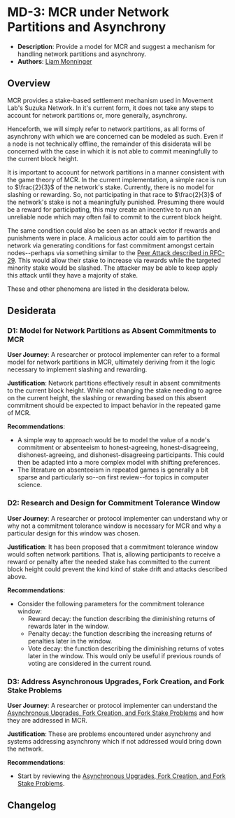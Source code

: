 # MD-3: MCR under Network Partitions and Asynchrony
- **Description**: Provide a model for MCR and suggest a mechanism for handling network partitions and asynchrony.
- **Authors**: [Liam Monninger](mailto:liam@movementlabs.xyz)


## Overview
MCR provides a stake-based settlement mechanism used in Movement Lab's Suzuka Network. In it's current form, it does not take any steps to account for network partitions or, more generally, asynchrony.

Henceforth, we will simply refer to network partitions, as all forms of asynchrony with which we are concerned can be modeled as such. Even if a node is not technically offline, the remainder of this disiderata will be concerned with the case in which it is not able to commit meaningfully to the current block height.

It is important to account for network partitions in a manner consistent with the game theory of MCR. In the current implementation, a simple race is run to $\frac{2}{3}$ of the network's stake. Currently, there is no model for slashing or rewarding. So, not participating in that race to $\frac{2}{3}$ of the network's stake is not a meaningfully punished. Presuming there would be a reward for participating, this may create an incentive to run an unreliable node which may often fail to commit to the current block height.

The same condition could also be seen as an attack vector if rewards and punishments were in place. A malicious actor could aim to partition the network via generating conditions for fast commitment amongst certain nodes--perhaps via something similar to the [Peer Attack described in RFC-29](https://github.com/movementlabsxyz/rfcs/pull/29). This would allow their stake to increase via rewards while the targeted minority stake would be slashed. The attacker may be able to keep apply this attack until they have a majority of stake. 

These and other phenomena are listed in the desiderata below.

## Desiderata

<!--
  List out the specific desiderata. Each entry should consist of:

  1. Title: A concise name for the desideratum.
  2. User Journey: A one or two-sentence statement focusing on the "user" (could be a human, machine, software, etc.) and their interaction or experience.
  3. Description (optional): A more detailed explanation if needed.
  4. Justification: The reasoning behind the desideratum. Why is it necessary or desired?
  5. Recommendations (optional): Suggestions or guidance related to the desideratum.

  Format as:

  ### Desideratum Title

  **User Journey**: [user] can [action].

  **Description**: <More detailed explanation if needed (optional)>

  **Justification**: <Why this is a significant or required desideratum>

  **Recommendations**: <Any specific guidance or suggestions (optional)>

  TODO: Remove this comment before finalizing.
-->
### D1: Model for Network Partitions as Absent Commitments to MCR
**User Journey**: A researcher or protocol implementer can refer to a formal model for network partitions in MCR, ultimately deriving from it the logic necessary to implement slashing and rewarding. 

**Justification**: Network partitions effectively result in absent commitments to the current block height. While not changing the stake needing to agree on the current height, the slashing or rewarding based on this absent commitment should be expected to impact behavior in the repeated game of MCR.

**Recommendations**: 
- A simple way to approach would be to model the value of a node's commitment or absenteeism to honest-agreeing, honest-disagreeing, dishonest-agreeing, and dishonest-disagreeing participants. This could then be adapted into a more complex model with shifting preferences. 
- The literature on absenteeism in repeated games is generally a bit sparse and particularly so--on first review--for topics in computer science.

### D2: Research and Design for Commitment Tolerance Window
**User Journey**: A researcher or protocol implementer can understand why or why not a commitment tolerance window is necessary for MCR and why a particular design for this window was chosen.

**Justification**: It has been proposed that a commitment tolerance window would soften network partitions. That is, allowing participants to receive a reward or penalty after the needed stake has committed to the current block height could prevent the kind kind of stake drift and attacks described above. 

**Recommendations**:
- Consider the following parameters for the commitment tolerance window: 
  - Reward decay: the function describing the diminishing returns of rewards later in the window.
  - Penalty decay: the function describing the increasing returns of penalties later in the window.
  - Vote decay: the function describing the diminishing returns of votes later in the window. This would only be useful if previous rounds of voting are considered in the current round.

### D3: Address Asynchronous Upgrades, Fork Creation, and Fork Stake Problems
**User Journey**: A researcher or protocol implementer can understand the [Asynchronous Upgrades, Fork Creation, and Fork Stake Problems](./asychronous-upgrades-problem.md) and how they are addressed in MCR.

**Justification**: These are problems encountered under asynchrony and systems addressing asynchrony which if not addressed would bring down the network.

**Recommendations**:
- Start by reviewing the [Asynchronous Upgrades, Fork Creation, and Fork Stake Problems](./asychronous-upgrades-problem.md).

## Changelog